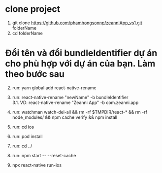 # clone project
1. git clone https://github.com/phamhongsonnp/zeanniApp_vs1.git folderName
2. cd folderName

# Đổi tên và đổi bundleIdentifier dự án cho phù hợp với dự án của bạn. Làm theo bước sau
2. run: yarn global add react-native-rename
3. run: react-native-rename "newName" -b bundleIdentifier
  <br/>3.1. VD: react-native-rename "Zeanni App" -b com.zeanni.app

4. run: watchman watch-del-all && rm -rf $TMPDIR/react-* && rm -rf node_modules/ && npm cache verify && npm install
5. run: cd ios
6. run: pod install
7. run: cd ../
8. run: npm start -- --reset-cache
9. npx react-native run-ios
